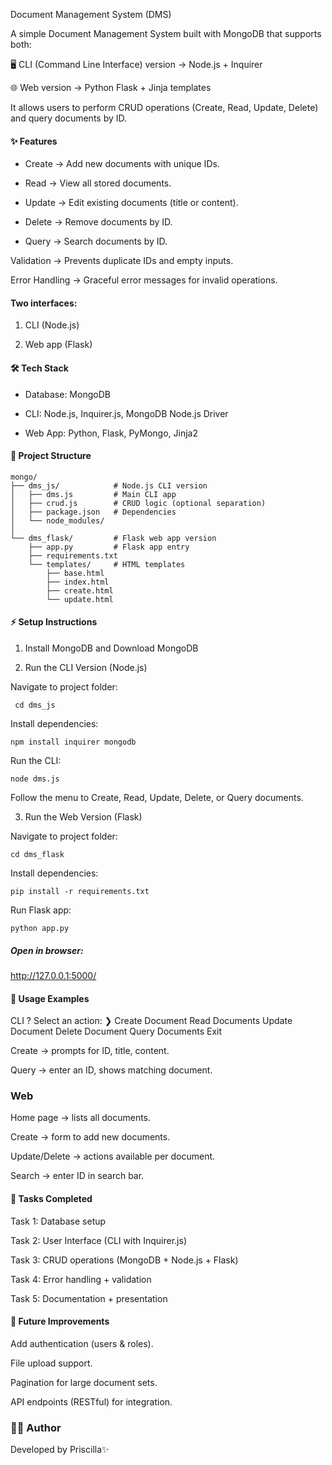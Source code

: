Document Management System (DMS)

A simple Document Management System built with MongoDB that supports both:

 🖥️ CLI (Command Line Interface) version → Node.js + Inquirer

 🌐 Web version → Python Flask + Jinja templates

It allows users to perform CRUD operations (Create, Read, Update, Delete) and query documents by ID.

#### ✨ Features

 - Create → Add new documents with unique IDs.

 - Read → View all stored documents.

 - Update → Edit existing documents (title or content).

 - Delete → Remove documents by ID.

 - Query → Search documents by ID.

Validation → Prevents duplicate IDs and empty inputs.

Error Handling → Graceful error messages for invalid operations.

#### Two interfaces:

  1. CLI (Node.js)

  2. Web app (Flask)

#### 🛠️ Tech Stack

   - Database: MongoDB

   - CLI: Node.js, Inquirer.js, MongoDB Node.js Driver

   - Web App: Python, Flask, PyMongo, Jinja2

#### 📂 Project Structure
```
mongo/
├── dms_js/            # Node.js CLI version
│   ├── dms.js         # Main CLI app
│   ├── crud.js        # CRUD logic (optional separation)
│   ├── package.json   # Dependencies
│   └── node_modules/
│
└── dms_flask/         # Flask web app version
    ├── app.py         # Flask app entry
    ├── requirements.txt
    └── templates/     # HTML templates
        ├── base.html
        ├── index.html
        ├── create.html
        └── update.html
```

#### ⚡ Setup Instructions

1. Install MongoDB and Download MongoDB
 

2. Run the CLI Version (Node.js)

Navigate to project folder:

```
 cd dms_js

```

Install dependencies:

```
npm install inquirer mongodb

```
Run the CLI:

 ```
node dms.js

```

Follow the menu to Create, Read, Update, Delete, or Query documents.

3. Run the Web Version (Flask)

Navigate to project folder:

```
cd dms_flask

```

Install dependencies:

```
pip install -r requirements.txt

```

Run Flask app:

```
python app.py

```

##### Open in browser:

http://127.0.0.1:5000/

#### 🚀 Usage Examples
CLI
? Select an action:
  ❯ Create Document
    Read Documents
    Update Document
    Delete Document
    Query Documents
    Exit


Create → prompts for ID, title, content.

Query → enter an ID, shows matching document.

### Web

Home page → lists all documents.

Create → form to add new documents.

Update/Delete → actions available per document.

Search → enter ID in search bar.

#### 📑 Tasks Completed

  Task 1: Database setup

  Task 2: User Interface (CLI with Inquirer.js)

  Task 3: CRUD operations (MongoDB + Node.js + Flask)

  Task 4: Error handling + validation

  Task 5: Documentation + presentation

#### 🧩 Future Improvements

 Add authentication (users & roles).

 File upload support.

 Pagination for large document sets.

 API endpoints (RESTful) for integration.

### 👩‍💻 Author

Developed by Priscilla✨
